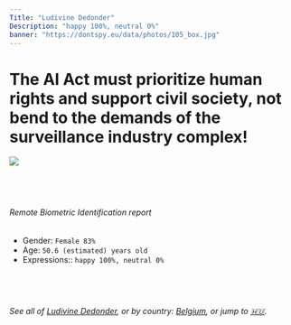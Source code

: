 ```yaml
---
Title: "Ludivine Dedonder"
Description: "happy 100%, neutral 0%"
banner: "https://dontspy.eu/data/photos/105_box.jpg"
---
```


# The AI Act must prioritize human rights and support civil society, not bend to the demands of the surveillance industry complex!

<link rel="stylesheet" type="text/css" href="/css/blog.css" />

<div class="is-fake" hidden>

_This image is **clearly fake**_, yet we [continue to collect them because the AI Act negotiations](/blog/why-deepfake/) are heading in a direction that will only make people's lives more complicated. For a more in-depth explanation, read: [Double threat: why losing the battle against Face Biometrics would fuel the proliferation of deepfakes](/blog/the-dual-threat-how-losing-the-biometric-battle-fuels-deepfake-proliferation/).


</div>

<!-- <img src="https://dontspy.eu/data/photos/54_box.jpg" /> -->
<img src="https://dontspy.eu/data/photos/105_box.jpg" />

## <br>

###### Remote Biometric Identification report

* <span class="label">Gender:</span> `Female 83%`
* <span class="label">Age:</span> `50.6 (estimated) years old`
* <span class="label">Expressions::</span> `happy 100%, neutral 0%`

## <br>

###### See all of [Ludivine Dedonder](/policymaker#Ludivine%20Dedonder), or by country: [Belgium](/country#Belgium), or jump to [🇭🇺](/x/60).

## <br>
